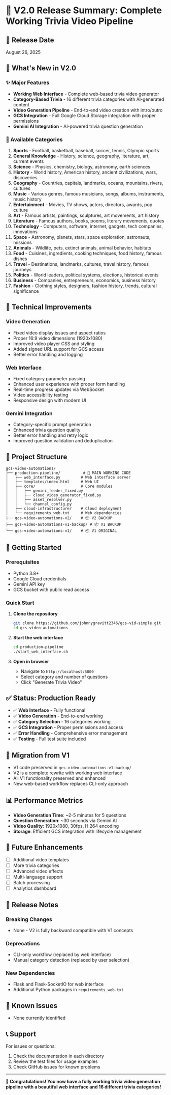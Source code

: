 # 🎉 V2.0 Release Summary: Complete Working Trivia Video Pipeline

## 📅 Release Date
August 26, 2025

## 🚀 What's New in V2.0

### ✨ Major Features
- **Working Web Interface** - Complete web-based trivia video generator
- **Category-Based Trivia** - 16 different trivia categories with AI-generated content
- **Video Generation Pipeline** - End-to-end video creation with intro/outro
- **GCS Integration** - Full Google Cloud Storage integration with proper permissions
- **Gemini AI Integration** - AI-powered trivia question generation

### 🎯 Available Categories
1. **Sports** - Football, basketball, baseball, soccer, tennis, Olympic sports
2. **General Knowledge** - History, science, geography, literature, art, current events
3. **Science** - Physics, chemistry, biology, astronomy, earth sciences
4. **History** - World history, American history, ancient civilizations, wars, discoveries
5. **Geography** - Countries, capitals, landmarks, oceans, mountains, rivers, cultures
6. **Music** - Various genres, famous musicians, songs, albums, instruments, music history
7. **Entertainment** - Movies, TV shows, actors, directors, awards, pop culture
8. **Art** - Famous artists, paintings, sculptures, art movements, art history
9. **Literature** - Famous authors, books, poems, literary movements, quotes
10. **Technology** - Computers, software, internet, gadgets, tech companies, innovations
11. **Space** - Astronomy, planets, stars, space exploration, astronauts, missions
12. **Animals** - Wildlife, pets, extinct animals, animal behavior, habitats
13. **Food** - Cuisines, ingredients, cooking techniques, food history, famous dishes
14. **Travel** - Destinations, landmarks, cultures, travel history, famous journeys
15. **Politics** - World leaders, political systems, elections, historical events
16. **Business** - Companies, entrepreneurs, economics, business history
17. **Fashion** - Clothing styles, designers, fashion history, trends, cultural significance

## 🔧 Technical Improvements

### Video Generation
- Fixed video display issues and aspect ratios
- Proper 16:9 video dimensions (1920x1080)
- Improved video player CSS and styling
- Added signed URL support for GCS access
- Better error handling and logging

### Web Interface
- Fixed category parameter passing
- Enhanced user experience with proper form handling
- Real-time progress updates via WebSocket
- Video accessibility testing
- Responsive design with modern UI

### Gemini Integration
- Category-specific prompt generation
- Enhanced trivia question quality
- Better error handling and retry logic
- Improved question validation and deduplication

## 📁 Project Structure

```
gcs-video-automations/
├── production-pipeline/          # 🚀 MAIN WORKING CODE
│   ├── web_interface.py         # Web interface server
│   ├── templates/index.html     # Web UI
│   ├── core/                    # Core modules
│   │   ├── gemini_feeder_fixed.py
│   │   ├── cloud_video_generator_fixed.py
│   │   ├── asset_resolver.py
│   │   └── channel_config.py
│   ├── cloud-infrastructure/    # Cloud deployment
│   └── requirements_web.txt     # Web dependencies
├── gcs-video-automations-v2/    # 📦 V2 BACKUP
├── gcs-video-automations-v1-backup/ # 📦 V1 BACKUP
└── gcs-video-automations-v1/    # 📦 V1 ORIGINAL
```

## 🚀 Getting Started

### Prerequisites
- Python 3.8+
- Google Cloud credentials
- Gemini API key
- GCS bucket with public read access

### Quick Start
1. **Clone the repository**
   ```bash
   git clone https://github.com/johnnygravitt2346/gcs-vid-simple.git
   cd gcs-video-automations
   ```

2. **Start the web interface**
   ```bash
   cd production-pipeline
   ./start_web_interface.sh
   ```

3. **Open in browser**
   - Navigate to `http://localhost:5000`
   - Select category and number of questions
   - Click "Generate Trivia Video"

## ✅ Status: Production Ready

- ✅ **Web Interface** - Fully functional
- ✅ **Video Generation** - End-to-end working
- ✅ **Category Selection** - 16 categories working
- ✅ **GCS Integration** - Proper permissions and access
- ✅ **Error Handling** - Comprehensive error management
- ✅ **Testing** - Full test suite included

## 🔄 Migration from V1

- V1 code preserved in `gcs-video-automations-v1-backup/`
- V2 is a complete rewrite with working web interface
- All V1 functionality preserved and enhanced
- New web-based workflow replaces CLI-only approach

## 📊 Performance Metrics

- **Video Generation Time**: ~2-5 minutes for 5 questions
- **Question Generation**: ~30 seconds via Gemini AI
- **Video Quality**: 1920x1080, 30fps, H.264 encoding
- **Storage**: Efficient GCS integration with lifecycle management

## 🎯 Future Enhancements

- [ ] Additional video templates
- [ ] More trivia categories
- [ ] Advanced video effects
- [ ] Multi-language support
- [ ] Batch processing
- [ ] Analytics dashboard

## 📝 Release Notes

### Breaking Changes
- None - V2 is fully backward compatible with V1 concepts

### Deprecations
- CLI-only workflow (replaced by web interface)
- Manual category detection (replaced by user selection)

### New Dependencies
- Flask and Flask-SocketIO for web interface
- Additional Python packages in `requirements_web.txt`

## 🐛 Known Issues

- None currently identified

## 📞 Support

For issues or questions:
1. Check the documentation in each directory
2. Review the test files for usage examples
3. Check GitHub issues for known problems

---

**🎉 Congratulations! You now have a fully working trivia video generation pipeline with a beautiful web interface and 16 different trivia categories!**
